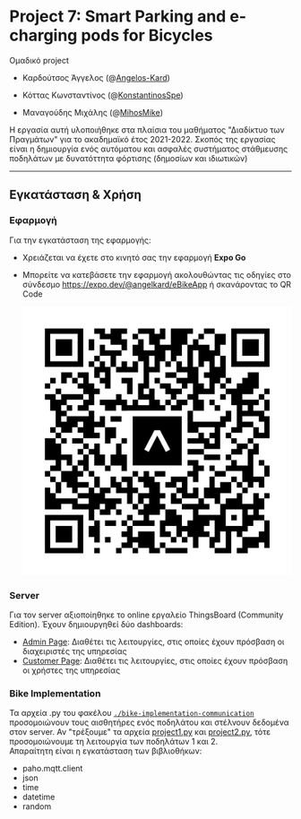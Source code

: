 # Project 7: Smart Parking and e-charging pods for Bicycles
Ομαδικό project

- Καρδούτσος Άγγελος (@[Angelos-Kard](https://github.com/Angelos-Kard))

- Κόττας Κωνσταντίνος (@[KonstantinosSpe](https://github.com/KonstantinosSpe))

- Μαναγούδης Μιχάλης (@[MihosMike](https://github.com/MihosMike))

Η εργασία αυτή υλοποιήθηκε στα πλαίσια του μαθήματος "Διαδίκτυο των Πραγμάτων" για το ακαδημαϊκό έτος 2021-2022.
Σκοπός της εργασίας είναι η δημιουργία ενός αυτόματου και ασφαλές συστήματος στάθμευσης ποδηλάτων με δυνατόττητα φόρτισης (δημοσίων και ιδιωτικών)

---

## Εγκατάσταση & Χρήση

### Εφαρμογή
Για την εγκατάσταση της εφαρμογής:
- Χρειάζεται να έχετε στο κινητό σας την εφαρμογή **Expo Go**
- Μπορείτε να κατεβάσετε την εφαρμογή ακολουθώντας τις οδηγίες στο σύνδεσμο https://expo.dev/@angelkard/eBikeApp ή σκανάροντας το QR Code 
  
  ![QR Code](assets/expo-go.svg) 

### Server
Για τον server αξιοποίηθηκε το online εργαλείο ThingsBoard (Community Edition).
Έχουν δημιουργηθεί δύο dashboards:
- [Admin Page](https://demo.thingsboard.io/dashboard/0c3b6910-8864-11ec-b525-af1085444370?publicId=081eb8e0-59d5-11ec-928c-d16ac1689d62): Διαθέτει τις λειτουργίες, στις οποίες έχουν πρόσβαση οι διαχειριστές της υπηρεσίας
- [Customer Page](https://demo.thingsboard.io/dashboard/176adff0-8864-11ec-b525-af1085444370?publicId=081eb8e0-59d5-11ec-928c-d16ac1689d62): Διαθέτει τις λειτουργίες, στις οποίες έχουν πρόσβαση οι χρήστες της υπηρεσίας

### Bike Implementation
Τα αρχεία .py του φακέλου [`./bike-implementation-communication`](bike-implementation-communication/) προσομοιώνουν τους  αισθητήρες ενός ποδηλάτου και στέλνουν δεδομένα στον server. Αν "τρέξουμε" τα αρχεία [project1.py](bike-implementation-communication/project1.py) και [project2.py](bike-implementation-communication/project2.py), τότε προσομοιώνουμε τη λειτουργία των ποδηλάτων 1 και 2. 
<br>
Απαραίτητη είναι η εγκατάσταση των βιβλιοθήκων:
- paho.mqtt.client
- json
- time
- datetime
- random